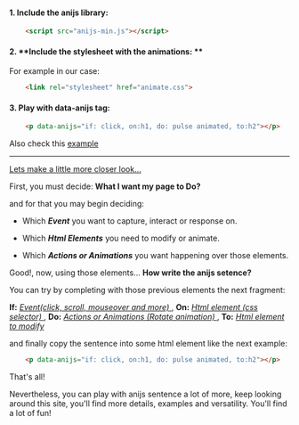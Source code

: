 #### 1. **Include the anijs library:**

```html
    <script src="anijs-min.js"></script>
```

#### 2. **Include the stylesheet with the animations: **

For example in our case:

```html
    <link rel="stylesheet" href="animate.css">
```

#### 3. Play with data-anijs tag:
```html
    <p data-anijs="if: click, on:h1, do: pulse animated, to:h2"></p>
```
Also check this [example](http://codepen.io/darielnoel/pen/trnzk?editors=100)

-----------------------

<u>Lets make a little more closer look...</u>

First, you must decide: **What I want my page to Do?**

and for that you may begin deciding:

 * Which ***Event*** you want to capture, interact or response on.

 * Which ***Html Elements*** you need to modify or animate.

 * Which ***Actions or Animations*** you want happening over those elements.


Good!, now, using those elements... **How write the anijs setence?**

You can try by completing with those previous elements the next fragment:

 **If:** <u>  *Event(click, scroll, mouseover and more)*  </u>, **On:** <u>  *Html element (css selector)*  </u>, **Do:** <u>  *Actions or Animations (Rotate animation)*  </u>, **To:** <u>  *Html element to modify*  </u>

and finally copy the sentence into some html element like the next example:

```html
    <p data-anijs="if: click, on:h1, do: pulse animated, to:h2"></p>
```

That's all! 

Nevertheless, you can play with anijs sentence a lot of more, keep looking around this site, you'll find more details, examples and versatility.
You'll find a lot of fun!
